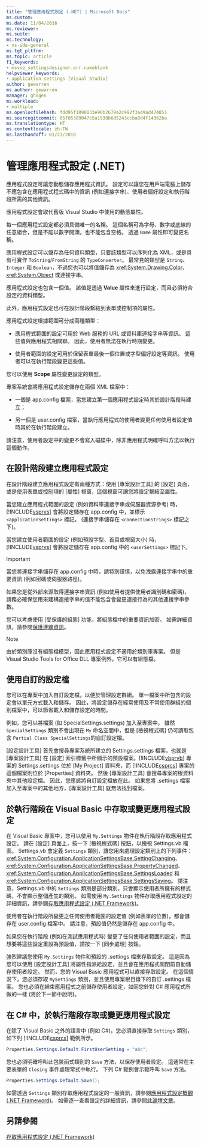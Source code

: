 ```yaml
---
title: "管理應用程式設定 (.NET) | Microsoft Docs"
ms.custom: 
ms.date: 11/04/2016
ms.reviewer: 
ms.suite: 
ms.technology:
- vs-ide-general
ms.tgt_pltfrm: 
ms.topic: article
f1_keywords:
- msvse_settingsdesigner.err.nameblank
helpviewer_keywords:
- application settings [Visual Studio]
author: gewarren
ms.author: gewarren
manager: ghogen
ms.workload:
- multiple
ms.openlocfilehash: fdd95f1890033e90b2679a2c992f3a49ad474851
ms.sourcegitcommit: 65f85389047c5a1938b6d5243ccba8d4f14362ba
ms.translationtype: HT
ms.contentlocale: zh-TW
ms.lasthandoff: 01/23/2018
---
```

# <a name="managing-application-settings-net"></a>管理應用程式設定 (.NET)

應用程式設定可讓您動態儲存應用程式資訊。 設定可以讓您在用戶端電腦上儲存不應包含在應用程式程式碼中的資訊 (例如連接字串)、使用者偏好設定和執行階段所需的其他資訊。

應用程式設定會取代舊版 Visual Studio 中使用的動態屬性。

每一個應用程式設定都必須具備唯一的名稱。 這個名稱可為字母、數字或底線的任意組合，但是不能以數字開頭，也不能包含空格。 透過 `Name` 屬性即可變更名稱。

應用程式設定可以儲存為任何資料類型，只要該類型可以序列化為 XML，或是具有可實作 `ToString`/`FromString` 的 `TypeConverter`。 最常見的類型是 `String`、`Integer` 和 `Boolean`，不過您也可以將值儲存為 <xref:System.Drawing.Color>、<xref:System.Object> 或連接字串。

應用程式設定也包含一個值。 該值是透過 **Value** 屬性來進行設定，而且必須符合設定的資料類型。

此外，應用程式設定也可在設計階段繫結到表單或控制項的屬性。

應用程式設定根據範圍可分成兩種類型：

- 應用程式範圍的設定可用於 Web 服務的 URL 或資料庫連接字串等資訊。 這些值與應用程式相關聯。 因此，使用者無法在執行時期變更。

- 使用者範圍的設定可用於保留表單最後一個位置或字型偏好設定等資訊。 使用者可以在執行階段變更這些值。

您可以使用 **Scope** 屬性變更設定的類型。

專案系統會將應用程式設定儲存在兩個 XML 檔案中：

- 一個是 app.config 檔案，當您建立第一個應用程式設定時其於設計階段時建立；

- 另一個是 user.config 檔案，當執行應用程式的使用者變更任何使用者設定值時其於在執行階段建立。

請注意，使用者設定中的變更不會寫入磁碟中，除非應用程式明確呼叫方法以執行這個動作。

## <a name="creating-application-settings-at-design-time"></a>在設計階段建立應用程式設定

在設計階段建立應用程式設定有兩種方式：使用 [專案設計工具] 的 [設定] 頁面，或是使用表單或控制項的 [屬性] 視窗，這個視窗可讓您將設定繫結至屬性。

當您建立應用程式範圍的設定 (例如資料庫連接字串或伺服器資源參考) 時， [!INCLUDE[vsprvs](../code-quality/includes/vsprvs_md.md)] 會將設定儲存在 app.config 中，並標示 `<applicationSettings>` 標記。 (連接字串儲存在 `<connectionStrings>` 標記之下)。

當您建立使用者範圍的設定 (例如預設字型、首頁或視窗大小) 時，[!INCLUDE[vsprvs](../code-quality/includes/vsprvs_md.md)] 會將設定儲存在 app.config 中的 `<userSettings>` 標記下。

> [!IMPORTANT]
> 當您將連接字串儲存在 app.config 中時，請特別謹慎，以免洩露連接字串中的重要資訊 (例如密碼或伺服器路徑)。
>
> 如果您是從外部來源取得連接字串資訊 (例如使用者提供使用者識別碼和密碼)，請務必確保您用來建構連接字串的值不能包含會變更連接行為的其他連接字串參數。
>
> 您可以考慮使用 [受保護的組態] 功能，將組態檔中的重要資訊加密。 如需詳細資訊，請參閱[保護連線資訊](/dotnet/framework/data/adonet/protecting-connection-information)。

> [!NOTE]
> 由於類別庫沒有組態檔模型，因此應用程式設定不適用於類別庫專案。 但是 Visual Studio Tools for Office DLL 專案例外，它可以有組態檔。

## <a name="using-customized-settings-files"></a>使用自訂的設定檔

您可以在專案中加入自訂設定檔，以便於管理設定群組。 單一檔案中所包含的設定會以單元方式載入和儲存。 因此，將設定儲存在經常使用及不常使用群組的個別檔案中，可以節省載入和儲存設定的時間。

例如，您可以將檔案 (如 SpecialSettings.settings) 加入至專案中。 雖然 `SpecialSettings` 類別不會出現在 `My` 命名空間中，但是 [檢視程式碼] 仍可讀取包含 `Partial Class SpecialSettings`的自訂設定檔。

[設定設計工具] 首先會搜尋專案系統所建立的 Settings.settings 檔案，也就是 [專案設計工具] 在 [設定] 索引標籤中所顯示的預設檔案。[!INCLUDE[vbprvb](../code-quality/includes/vbprvb_md.md)] 專案的 Settings.settings 位於 [My Project] 資料夾，而 [!INCLUDE[csprcs](../data-tools/includes/csprcs_md.md)] 專案的這個檔案則位於 [Properties] 資料夾。 然後 [專案設計工具] 會搜尋專案的根資料夾中其他設定檔。 因此，您應該將自訂設定檔放在此。 如果您將 .settings 檔案加入至專案中的其他地方，[專案設計工具] 就無法找到檔案。

## <a name="accessing-or-changing-application-settings-at-run-time-in-visual-basic"></a>於執行階段在 Visual Basic 中存取或變更應用程式設定

在 Visual Basic 專案中，您可以使用 `My.Settings` 物件在執行階段存取應用程式設定。 請在 [設定] 頁面上，按一下 [檢視程式碼] 按鈕，以檢視 Settings.vb 檔案。 Settings.vb 會定義 `Settings` 類別，讓您用來處理設定類別上的下列事件： <xref:System.Configuration.ApplicationSettingsBase.SettingChanging>、<xref:System.Configuration.ApplicationSettingsBase.PropertyChanged>、<xref:System.Configuration.ApplicationSettingsBase.SettingsLoaded> 和 <xref:System.Configuration.ApplicationSettingsBase.SettingsSaving>。 請注意，Settings.vb 中的 `Settings` 類別是部分類別，只會顯示使用者所擁有的程式碼，不會顯示整個產生的類別。 如需使用 `My.Settings` 物件存取應用程式設定的詳細資訊，請參閱[存取應用程式設定 (.NET Framework)](/dotnet/visual-basic/developing-apps/programming/app-settings/accessing-application-settings)。

使用者在執行階段所變更之任何使用者範圍的設定值 (例如表單的位置)，都會儲存在 user.config 檔案中。 請注意，預設值仍然是儲存在 app.config 中。

如果您在執行階段 (例如在測試應用程式時) 變更了任何使用者範圍的設定，而且想要將這些設定重設為預設值，請按一下 [同步處理] 按鈕。

強烈建議您使用 `My.Settings` 物件和預設的 .settings 檔來存取設定。 這是因為您可以使用 [設定設計工具] 將屬性指派給設定，並且會在應用程式關閉前自動儲存使用者設定。 然而，您的 Visual Basic 應用程式可以直接存取設定。 在這個情況下，您必須存取 `MySettings` 類別，並且使用專案根目錄下的自訂 .settings 檔案。 您也必須在結束應用程式之前儲存使用者設定，如同您針對 C# 應用程式所做的一樣 (將於下一節中說明)。

## <a name="accessing-or-changing-application-settings-at-run-time-in-c"></a>在 C# 中，於執行階段存取或變更應用程式設定 #

在除了 Visual Basic 之外的語言中 (例如 C#)，您必須直接存取 `Settings` 類別，如下列 [!INCLUDE[csprcs](../data-tools/includes/csprcs_md.md)] 範例所示。

```csharp
Properties.Settings.Default.FirstUserSetting = "abc";
```

您也必須明確呼叫此包裝函式類別的 `Save` 方法，以保存使用者設定。 這通常在主要表單的 `Closing` 事件處理常式中執行。 下列 C# 範例會示範呼叫 `Save` 方法。

```csharp
Properties.Settings.Default.Save();
```

如需透過 `Settings` 類別存取應用程式設定的一般資訊，請參閱[應用程式設定概觀 (.NET Frameword)](/dotnet/framework/winforms/advanced/application-settings-overview)。 如需逐一查看設定的詳細資訊，請參閱此[論壇文章](http://social.msdn.microsoft.com/Forums/vstudio/40fbb470-f1e8-4a02-a4a0-9f62b54d0fc4/is-this-possible-propertiessettingsdefault?forum=csharpgeneral)。

## <a name="see-also"></a>另請參閱

[存取應用程式設定 (.NET Framework)](/dotnet/visual-basic/developing-apps/programming/app-settings/accessing-application-settings)
